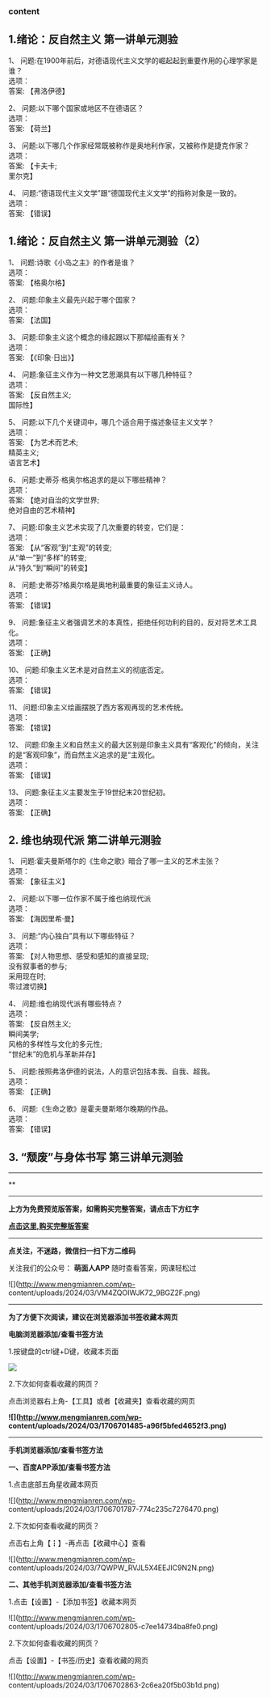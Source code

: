 ### content

## 1.绪论：反自然主义 第一讲单元测验

1、 问题:在1900年前后，对德语现代主义文学的崛起起到重要作用的心理学家是谁？  
选项：  
答案: 【弗洛伊德】  

2、 问题:以下哪个国家或地区不在德语区？  
选项：  
答案: 【荷兰】

3、 问题:以下哪几个作家经常既被称作是奥地利作家，又被称作是捷克作家？  
选项：  
答案: 【卡夫卡;  
里尔克】

4、 问题:“德语现代主义文学”跟“德国现代主义文学”的指称对象是一致的。  
选项：  
答案: 【错误】

## 1.绪论：反自然主义 第一讲单元测验（2）

1、 问题:诗歌《小岛之主》的作者是谁？  
选项：  
答案: 【格奥尔格】

2、 问题:印象主义最先兴起于哪个国家？  
选项：  
答案: 【法国】

3、 问题:印象主义这个概念的缘起跟以下那幅绘画有关？  
选项：  
答案: 【《印象·日出》】

4、 问题:象征主义作为一种文艺思潮具有以下哪几种特征？  
选项：  
答案: 【反自然主义;  
国际性】

5、 问题:以下几个关键词中，哪几个适合用于描述象征主义文学？  
选项：  
答案: 【为艺术而艺术;  
精英主义;  
语言艺术】

6、 问题:史蒂芬·格奥尔格追求的是以下哪些精神？  
选项：  
答案: 【绝对自治的文学世界;  
绝对自由的艺术精神】

7、 问题:印象主义艺术实现了几次重要的转变，它们是：  
选项：  
答案: 【从“客观”到“主观”的转变;  
从“单一”到“多样”的转变;  
从“持久”到“瞬间”的转变】

8、 问题:史蒂芬?格奥尔格是奥地利最重要的象征主义诗人。  
选项：  
答案: 【错误】

9、 问题:象征主义者强调艺术的本真性，拒绝任何功利的目的，反对将艺术工具化。  
选项：  
答案: 【正确】

10、 问题:印象主义艺术是对自然主义的彻底否定。  
选项：  
答案: 【错误】

11、 问题:印象主义绘画摆脱了西方客观再现的艺术传统。  
选项：  
答案: 【错误】

12、 问题:印象主义和自然主义的最大区别是印象主义具有“客观化”的倾向，关注的是“客观印象”，而自然主义追求的是“主观化。  
选项：  
答案: 【错误】

13、 问题:象征主义主要发生于19世纪末20世纪初。  
选项：  
答案: 【正确】

## 2\. 维也纳现代派 第二讲单元测验

1、 问题:霍夫曼斯塔尔的《生命之歌》暗合了哪一主义的艺术主张？  
选项：  
答案: 【象征主义】

2、 问题:以下哪一位作家不属于维也纳现代派  
选项：  
答案: 【海因里希·曼】

3、 问题:“内心独白”具有以下哪些特征？  
选项：  
答案: 【对人物思想、感受和感知的直接呈现;  
没有叙事者的参与;  
采用现在时;  
零过渡切换】

4、 问题:维也纳现代派有哪些特点？  
选项：  
答案: 【反自然主义;  
瞬间美学;  
风格的多样性与文化的多元性;  
“世纪末”的危机与革新并存】

5、 问题:按照弗洛伊德的说法，人的意识包括本我、自我、超我。  
选项：  
答案: 【正确】

6、 问题:《生命之歌》是霍夫曼斯塔尔晚期的作品。  
选项：  
答案: 【错误】

## 3\. “颓废”与身体书写 第三讲单元测验

* * *

**

* * *

**上方为免费预览版答案，如需购买完整答案，请点击下方红字**

[**点击这里,购买完整版答案**](http://mooc.mengmianren.com/mooc/330824.html)

* * *

**点关注，不迷路，微信扫一扫下方二维码**

关注我们的公众号： **萌面人APP** 随时查看答案，网课轻松过

![](http://www.mengmianren.com/wp-
content/uploads/2024/03/VM4ZQOIWJK72_9BGZ2F.png)

* * *

**为了方便下次阅读，建议在浏览器添加书签收藏本网页**

**电脑浏览器添加/查看书签方法**

1.按键盘的ctrl键+D键，收藏本页面

![](http://www.mengmianren.com/wp-content/uploads/2024/03/AF9T_JKKHAJN.png)

2.下次如何查看收藏的网页？

点击浏览器右上角-【工具】或者【收藏夹】查看收藏的网页

**![](http://www.mengmianren.com/wp-
content/uploads/2024/03/1706701485-a96f5bfed4652f3.png)**

* * *

**手机浏览器添加/查看书签方法**

**一、百度APP添加/查看书签方法**

1.点击底部五角星收藏本网页

![](http://www.mengmianren.com/wp-
content/uploads/2024/03/1706701787-774c235c7276470.png)

2.下次如何查看收藏的网页？

点击右上角【┇】-再点击【收藏中心】查看

![](http://www.mengmianren.com/wp-
content/uploads/2024/03/7QWPW_RVJL5X4EEJIC9N2N.png)

**二、其他手机浏览器添加/查看书签方法**

1.点击【设置】-【添加书签】收藏本网页

![](http://www.mengmianren.com/wp-
content/uploads/2024/03/1706702805-c7ee14734ba8fe0.png)

2.下次如何查看收藏的网页？

点击【设置】-【书签/历史】查看收藏的网页

![](http://www.mengmianren.com/wp-
content/uploads/2024/03/1706702863-2c6ea20f5b03b1d.png)

